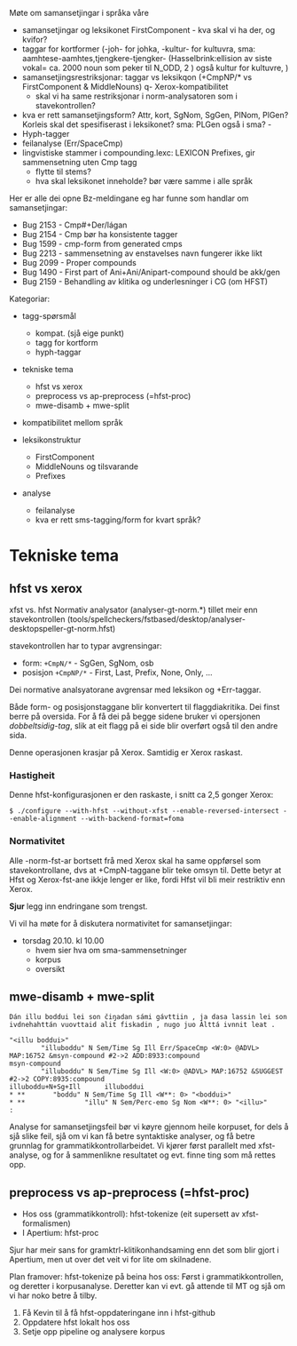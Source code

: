 Møte om samansetjingar i språka våre

* samansetjingar og leksikonet FirstComponent - kva skal vi ha der, og kvifor?
* taggar for kortformer (-joh- for johka, -kultur- for kultuvra,
  sma: aamhtese-aamhtes,tjengkere-tjengker-
  (Hasselbrink:ellision av siste vokal= ca. 2000 noun som peker til N_ODD, 2 )
  også kultur for kultuvre, )
* samansetjingsrestriksjonar: taggar vs leksikqon
  (+CmpNP/* vs FirstComponent & MiddleNouns) q- Xerox-kompatibilitet
    - skal vi ha same restriksjonar i norm-analysatoren som i stavekontrollen?
* kva er rett samansetjingsform? Attr, kort, SgNom, SgGen, PlNom, PlGen?
  Korleis skal det spesifiserast i leksikonet? sma: PLGen også i sma? -
* Hyph-tagger
* feilanalyse (Err/SpaceCmp)
* lingvistiske stammer i compounding.lexc: LEXICON Prefixes, gir sammensetning
  uten Cmp tagg
    - flytte til stems?
    - hva skal leksikonet inneholde? bør være samme i alle språk

Her er alle dei opne Bz-meldingane eg har funne som handlar om samansetjingar:
* Bug 2153 - Cmp#+Der/lágan
* Bug 2154 - Cmp bør ha konsistente tagger
* Bug 1599 - cmp-form from generated cmps
* Bug 2213 - sammensetning av enstavelses navn fungerer ikke likt
* Bug 2099 - Proper compounds
* Bug 1490 - First part of Ani+Ani/Anipart-compound should be akk/gen
* Bug 2159 - Behandling av klitika og underlesninger i CG (om HFST)

Kategoriar:
* tagg-spørsmål
    - kompat. (sjå eige punkt)
    - tagg for kortform
    - hyph-taggar

* tekniske tema
    - hfst vs xerox
    - preprocess vs ap-preprocess (=hfst-proc)
    - mwe-disamb + mwe-split

* kompatibilitet mellom språk

* leksikonstruktur
    - FirstComponent
    - MiddleNouns og tilsvarande
    - Prefixes

* analyse
    - feilanalyse
    - kva er rett sms-tagging/form for kvart språk?

# Tekniske tema
##  hfst vs xerox

xfst vs. hfst
Normativ analysator (analyser-gt-norm.*) tillet meir enn stavekontrollen
(tools/spellcheckers/fstbased/desktop/analyser-desktopspeller-gt-norm.hfst)

stavekontrollen har to typar avgrensingar:
* form: `+CmpN/*` - SgGen, SgNom, osb
* posisjon `+CmpNP/*` - First, Last, Prefix, None, Only, ...

Dei normative analsyatorane avgrensar med leksikon og +Err-taggar.

Både form- og posisjonstaggane blir konvertert til flaggdiakritika. Dei finst
berre på oversida. For å få dei på begge sidene bruker vi opersjonen
*dobbeltsidig-tag*, slik at eit flagg på ei side blir overført også til den
andre sida.

Denne operasjonen krasjar på Xerox.
Samtidig er Xerox raskast.

### Hastigheit

Denne hfst-konfigurasjonen er den raskaste, i snitt ca 2,5 gonger Xerox:
```
$ ./configure --with-hfst --without-xfst --enable-reversed-intersect --enable-alignment --with-backend-format=foma
```

### Normativitet

Alle -norm-fst-ar bortsett frå med Xerox skal ha same oppførsel som stavekontrollane,
dvs at +CmpN-taggane blir teke omsyn til.
Dette betyr at Hfst og Xerox-fst-ane ikkje lenger er like, fordi Hfst vil bli
meir restriktiv enn Xerox.

**Sjur** legg inn endringane som trengst.

Vi vil ha møte for å diskutera normativitet for samansetjingar:
* torsdag 20.10. kl 10.00
    - hvem sier hva om sma-sammensetninger
    - korpus
    - oversikt

## mwe-disamb + mwe-split

```
Dán illu boddui lei son čiŋadan sámi gávttiin , ja dasa lassin lei son ivdnehahttán vuovttaid alit fiskadin , nugo juo Álttá ivnnit leat .

"<illu boddui>"
        "illuboddu" N Sem/Time Sg Ill Err/SpaceCmp <W:0> @ADVL> MAP:16752 &msyn-compound #2->2 ADD:8933:compound
msyn-compound
        "illuboddu" N Sem/Time Sg Ill <W:0> @ADVL> MAP:16752 &SUGGEST #2->2 COPY:8935:compound
illuboddu+N+Sg+Ill      illuboddui
* **       "boddu" N Sem/Time Sg Ill <W**: 0> "<boddui>"
* **               "illu" N Sem/Perc-emo Sg Nom <W**: 0> "<illu>"
:
```

Analyse for samansetjingsfeil bør vi køyre gjennom heile korpuset, for dels å sjå
slike feil, sjå om vi kan få betre syntaktiske analyser, og få betre grunnlag for
grammatikkontrollarbeidet. Vi kjører først parallelt med xfst-analyse, og for å
sammenlikne resultatet og evt. finne ting som må rettes opp.

## preprocess vs ap-preprocess (=hfst-proc)

* Hos oss (grammatikkontroll): hfst-tokenize (eit supersett av xfst-formalismen)
* I Apertium: hfst-proc

Sjur har meir sans for gramktrl-klitikonhandsaming enn det som blir gjort i
Apertium, men ut over det veit vi for lite om skilnadene.

Plan framover:
hfst-tokenize på beina hos oss: Først i grammatikkontrollen, og deretter i
korpusanalyse. Deretter kan vi evt. gå attende til MT og sjå om vi har noko
betre å tilby.

1. Få Kevin til å få hfst-oppdateringane inn i hfst-github
1. Oppdatere hfst lokalt hos oss
1. Setje opp pipeline og analysere korpus
